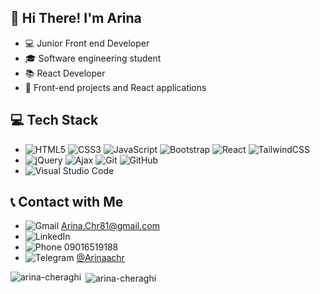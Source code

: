 ## 👋 Hi There! I'm Arina

- 💻 Junior Front end Developer
- 🎓 Software engineering student
- 📚 React Developer
- 💞️ Front-end projects and React applications

## 💻 Tech Stack

- ![HTML5](https://img.shields.io/badge/HTML5-E34F26?style=flat-square&logo=html5&logoColor=white)
 ![CSS3](https://img.shields.io/badge/CSS3-1572B6?style=flat-square&logo=css3&logoColor=white)
 ![JavaScript](https://img.shields.io/badge/JavaScript-F7DF1E?style=flat-square&logo=javascript&logoColor=black)
 ![Bootstrap](https://img.shields.io/badge/Bootstrap-563D7C?style=flat-square&logo=bootstrap&logoColor=white)
 ![React](https://img.shields.io/badge/React-61DAFB?style=flat-square&logo=react&logoColor=black)
 ![TailwindCSS](https://img.shields.io/badge/TailwindCSS-06B6D4?style=flat-square&logo=tailwind-css&logoColor=white)
- ![jQuery](https://img.shields.io/badge/jQuery-0769AD?style=flat-square&logo=jquery&logoColor=white)
 ![Ajax](https://img.shields.io/badge/Ajax-007ACC?style=flat-square&logo=ajax&logoColor=white)
 ![Git](https://img.shields.io/badge/Git-F05032?style=flat-square&logo=git&logoColor=white)
 ![GitHub](https://img.shields.io/badge/GitHub-181717?style=flat-square&logo=github&logoColor=white)
- ![Visual Studio Code](https://img.shields.io/badge/Visual%20Studio%20Code-007ACC?style=flat-square&logo=visual-studio-code&logoColor=white)

## 📞 Contact with Me

- ![Gmail](https://img.shields.io/badge/Gmail-EA4335?style=flat-square&logo=gmail&logoColor=white) [Arina.Chr81@gmail.com](Arina.Chr81@gmail.com)
- ![LinkedIn](https://img.shields.io/badge/LinkedIn-0077B5?style=flat-square&logo=linkedin&logoColor=white) [](https://www.linkedin.com/in/)
- ![Phone](https://img.shields.io/badge/Phone-000000?style=flat-square&logo=phone&logoColor=white) 09016519188
- ![Telegram](https://img.shields.io/badge/Telegram-0088CC?style=flat-square&logo=telegram&logoColor=white) [@Arinaachr](https://t.me/Arinaachr)




<p><img align="left" src="https://github-readme-stats.vercel.app/api/top-langs?username=arina-cheraghi&show_icons=true&locale=en&layout=compact&bg_color=6a0dad" alt="arina-cheraghi" /></p>

<p>&nbsp;<img align="center" src="https://github-readme-stats.vercel.app/api?username=arina-cheraghi&show_icons=true&locale=en&bg_color=6a0dad" alt="arina-cheraghi" /></p>

<!---
Arina-Cheraghi/Arina-Cheraghi is a ✨ special ✨ repository because its `README.md` (this file) appears on your GitHub profile.
You can click the Preview link to take a look at your changes.
--->
